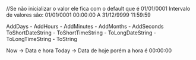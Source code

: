 
//Se não inicializar o valor ele fica com o default que é 01/01/0001
Intervalo de valores são: 01/01/0001 00:00:00 A 31/12/9999 11:59:59

AddDays - AddHours - AddMinutes - AddMonths - AddSeconds
ToShortDateString - ToShortTimeString - ToLongDateString - ToLongTimeString - ToString

Now -> Data e hora
Today -> Data de hoje porém a hora é 00:00:00